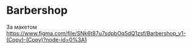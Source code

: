 # Barbershop
За макетом https://www.figma.com/file/SNk6t87u7sdpbOq5dQ1zsf/Barbershop_v1-(Copy)-(Copy)?node-id=0%3A1
